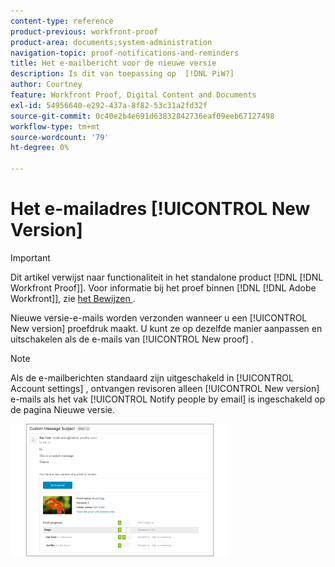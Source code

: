 ```yaml
---
content-type: reference
product-previous: workfront-proof
product-area: documents;system-administration
navigation-topic: proof-notifications-and-reminders
title: Het e-mailbericht voor de nieuwe versie
description: Is dit van toepassing op  [!DNL PiW?]
author: Courtney
feature: Workfront Proof, Digital Content and Documents
exl-id: 54956640-e292-437a-8f82-53c31a2fd32f
source-git-commit: 0c40e2b4e691d63832842736eaf09eeb67127498
workflow-type: tm+mt
source-wordcount: '79'
ht-degree: 0%

---
```


# Het e-mailadres [!UICONTROL New Version]

>[!IMPORTANT]
>
>Dit artikel verwijst naar functionaliteit in het standalone product [!DNL [!DNL Workfront Proof]]. Voor informatie bij het proef binnen [!DNL [!DNL Adobe Workfront]], zie [ het Bewijzen ](../../../review-and-approve-work/proofing/proofing.md).

<!--
<p style="color: #ff1493;" data-mc-conditions="QuicksilverOrClassic.Draft mode">Does this apply to PiW?</p>
-->

Nieuwe versie-e-mails worden verzonden wanneer u een [!UICONTROL New version] proefdruk maakt. U kunt ze op dezelfde manier aanpassen en uitschakelen als de e-mails van [!UICONTROL New proof] .

>[!NOTE]
>
>Als de e-mailberichten standaard zijn uitgeschakeld in [!UICONTROL Account settings] , ontvangen revisoren alleen [!UICONTROL New version] e-mails als het vak [!UICONTROL Notify people by email] is ingeschakeld op de pagina Nieuwe versie.

![ New_Version_Email.png ](assets/new-version-email-350x212.png)
